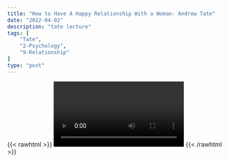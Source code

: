 ```yaml
---
title: "How to Have A Happy Relationship With a Woman- Andrew Tate"
date: "2022-04-02"
description: "tate lecture"
tags: [
    "Tate",
    "2-Psychology",
    "9-Relationship"
]
type: "post"
---
```

{{< rawhtml >}}
    <video width="auto" height="auto" controls>
        <source src="https://lectures.dev00ps.com/tate/Andrew%20Tate%20on%20The%20Key%20To%20a%20Happy%20Relationship%20with%20Woman%20%F0%9F%94%91.mp4" type="video/mp4"> 
    </video>
{{< /rawhtml >}}